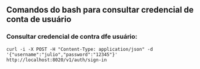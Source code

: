## Comandos do bash para consultar credencial de conta de usuário


### Consultar credencial de contra dfe usuário:
```
curl -i -X POST -H "Content-Type: application/json" -d '{"username":"julio","password":"12345"}' http://localhost:8020/v1/auth/sign-in
```